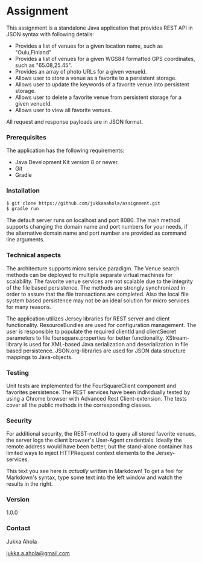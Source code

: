 # Assignment

This assignment is a standalone Java application that provides REST API in JSON syntax with following details:

  - Provides a list of venues for a given location name, such as "Oulu,Finland"
  - Provides a list of venues for a given WGS84 formatted GPS coordinates, such as "65.08,25.45".
  - Provides an array of photo URLs for a given venueId.
  - Allows user to store a venue as a favorite to a persistent storage.
  - Allows user to update the keywords of a favorite venue into persistent storage.
  - Allows user to delete a favorite venue from persistent storage for a given venueId.
  - Allows user to view all favorite venues.

All request and response payloads are in JSON format.
### Prerequisites
The application has the following requirements:
* Java Development Kit version 8 or newer.
* Git
* Gradle

### Installation
```sh
$ git clone https://github.com/jukkaaahola/assignment.git
$ gradle run
```
The default server runs on localhost and port 8080. The main method supports changing the domain name and port numbers for your needs, if the alternative domain name and port number are provided as command line arguments.

### Technical aspects
The architecture supports micro service paradigm. The Venue search methods can be deployed to multiple separate virtual machines for scalability. The favorite venue services are not scalable due to the integrity of the file based persistence. The methods are strongly synchronized in order to assure that the file transactions are completed. Also the local file system based persistence may not be an ideal solution for micro services for many reasons.

The application utilizes Jersey libraries for REST server and client functionality. ResourceBundles are used for configuration management. The user is responsible to populate the required clientId and clientSecret parameters to file foursquare.properties for better functionality. XStream-library is used for XML-based Java serialization and deserialization in file based persistence. JSON.org-libraries are used for JSON data structure mappings to Java-objects.

### Testing
Unit tests are implemented for the FourSquareClient component and favorites persistence. The REST services have been individually tested by using a Chrome browser with Advanced Rest Client-extension. The tests cover all the public methods in the corresponding classes.

### Security
For additional security, the REST-method to query all stored favorite venues, the server logs the client browser's User-Agent credentials. Ideally the remote address would have been better, but the stand-alone container has limited ways to inject HTTPRequest context elements to the Jersey-services.

This text you see here is *actually* written in Markdown! To get a feel for Markdown's syntax, type some text into the left window and watch the results in the right.

### Version
1.0.0

### Contact
Jukka Ahola

jukka.a.ahola@gmail.com

